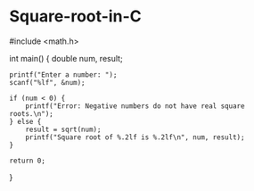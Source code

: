 # Square-root-in-C
#include <math.h>

int main() {
    double num, result;

    printf("Enter a number: ");
    scanf("%lf", &num);

    if (num < 0) {
        printf("Error: Negative numbers do not have real square roots.\n");
    } else {
        result = sqrt(num);
        printf("Square root of %.2lf is %.2lf\n", num, result);
    }

    return 0;
}

